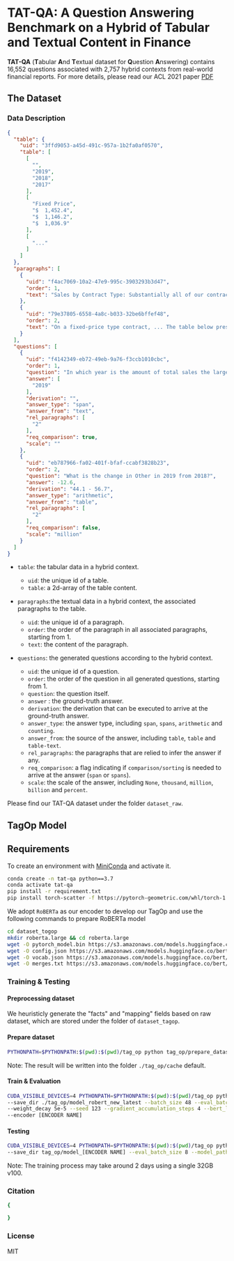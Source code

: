 
TAT-QA: A Question Answering Benchmark on a Hybrid of Tabular and Textual Content in Finance
====================

**TAT-QA** (**T**abular **A**nd **T**extual dataset for **Q**uestion **A**nswering) contains 16,552 questions associated with 2,757 hybrid contexts 
from real-world financial reports. For more details, please read our ACL 2021 paper [PDF]()
                
## The Dataset

### Data Description
```json
{
  "table": {
    "uid": "3ffd9053-a45d-491c-957a-1b2fa0af0570",
    "table": [
      [
        "",
        "2019",
        "2018",
        "2017"
      ],
      [
        "Fixed Price",
        "$  1,452.4",
        "$  1,146.2",
        "$  1,036.9"
      ],
      [
        "..."
      ]
    ]
  },
  "paragraphs": [
    {
      "uid": "f4ac7069-10a2-47e9-995c-3903293b3d47",
      "order": 1,
      "text": "Sales by Contract Type: Substantially all of our contracts are fixed-price type contracts. Sales included in Other contract types represent cost plus and time and material type contracts."
    },
    {
      "uid": "79e37805-6558-4a8c-b033-32be6bffef48",
      "order": 2,
      "text": "On a fixed-price type contract, ... The table below presents total net sales disaggregated by contract type (in millions)"
    }
  ],
  "questions": [
    {
      "uid": "f4142349-eb72-49eb-9a76-f3ccb1010cbc",
      "order": 1,
      "question": "In which year is the amount of total sales the largest?",
      "answer": [
        "2019"
      ],
      "derivation": "",
      "answer_type": "span",
      "answer_from": "text",
      "rel_paragraphs": [
        "2"
      ],
      "req_comparison": true,
      "scale": ""
    },
    {
      "uid": "eb787966-fa02-401f-bfaf-ccabf3828b23",
      "order": 2,
      "question": "What is the change in Other in 2019 from 2018?",
      "answer": -12.6,
      "derivation": "44.1 - 56.7",
      "answer_type": "arithmetic",
      "answer_from": "table",
      "rel_paragraphs": [
        "2"
      ],
      "req_comparison": false,
      "scale": "million"
    }
  ]
}
```

- `table`: the tabular data in a hybrid context.
  - `uid`: the unique id of a table.
  - `table`: a 2d-array of the table content.
  
- `paragraphs`:the textual data in a hybrid context, the associated paragraphs to the table.
  - `uid`: the unique id of a paragraph.
  - `order`: the order of the paragraph in all associated paragraphs, starting from 1.
  - `text`: the content of the paragraph.
  
- `questions`: the generated questions according to the hybrid context.
  - `uid`: the unique id of a question. 
  - `order`: the order of the question in all generated questions, starting from 1.
  - `question`: the question itself.
  - `answer` : the ground-truth answer.
  - `derivation`: the derivation that can be executed to arrive at the ground-truth answer.
  - `answer_type`: the answer type, including `span`, `spans`, `arithmetic` and `counting`.
  - `answer_from`: the source of the answer, including `table`, `table` and `table-text`.
  - `rel_paragraphs`: the paragraphs that are relied to infer the answer if any.
  - `req_comparison`: a flag indicating if `comparison/sorting` is needed to arrive at the answer (`span` or `spans`).
  - `scale`: the scale of the answer, including `None`, `thousand`, `million`, `billion` and `percent`.

Please find our TAT-QA dataset under the folder `dataset_raw`.

## TagOp Model

## Requirements

To create an environment with [MiniConda](https://docs.conda.io/en/latest/miniconda.html) and activate it.

```bash
conda create -n tat-qa python==3.7
conda activate tat-qa
pip install -r requirement.txt
pip install torch-scatter -f https://pytorch-geometric.com/whl/torch-1.7.0+${CUDA}.html
```

We adopt `RoBERTa` as our encoder to develop our TagOp and use the following commands to prepare RoBERTa model 

```bash
cd dataset_togop
mkdir roberta.large && cd roberta.large
wget -O pytorch_model.bin https://s3.amazonaws.com/models.huggingface.co/bert/roberta-large-pytorch_model.bin
wget -O config.json https://s3.amazonaws.com/models.huggingface.co/bert/roberta-large-config.json
wget -O vocab.json https://s3.amazonaws.com/models.huggingface.co/bert/roberta-large-vocab.json
wget -O merges.txt https://s3.amazonaws.com/models.huggingface.co/bert/roberta-large-merges.txt
```

### Training & Testing

#### Preprocessing dataset

We heuristicly generate the "facts" and "mapping" fields based on raw dataset, which are stored under the folder of `dataset_tagop`.


#### Prepare dataset

```bash
PYTHONPATH=$PYTHONPATH:$(pwd):$(pwd)/tag_op python tag_op/prepare_dataset.py --mode [train/dev/test]
```

Note: The result will be written into the folder `./tag_op/cache` default.

#### Train & Evaluation 
```bash
CUDA_VISIBLE_DEVICES=4 PYTHONPATH=$PYTHONPATH:$(pwd):$(pwd)/tag_op python tag_op/trainer.py --data_dir ./tag_op/cache/
--save_dir ./tag_op/model_robert_new_latest --batch_size 48 --eval_batch_size 8 --max_epoch 50 --warmup 0.06 --optimizer adam --learning_rate 5e-4 
--weight_decay 5e-5 --seed 123 --gradient_accumulation_steps 4 --bert_learning_rate 1.5e-5 --bert_weight_decay 0.01 --log_per_updates 50 --eps 1e-6 
--encoder [ENCODER NAME]
```

#### Testing
```bash
CUDA_VISIBLE_DEVICES=4 PYTHONPATH=$PYTHONPATH:$(pwd):$(pwd)/tag_op python tag_op/predictor.py --data_dir tag_op/data/[ENCODER NAME] 
--save_dir tag_op/model_[ENCODER NAME] --eval_batch_size 8 --model_path tag_op/model_[ENCODER NAME]_new_latest --mode 2 --encoder [ENCODER NAME]
```

Note: The training process may take around 2 days using a single 32GB v100.

### Citation
```bash
{

}
```

### License

MIT
